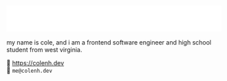 <img src="https://raw.githubusercontent.com/colenh/colenh/main/hey.svg" alt=":wave: hey there!" />

my name is cole, and i am a frontend software engineer and high school student from west virginia.

🔗 https://colenh.dev  
📧 `me@colenh.dev`
